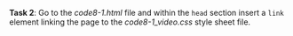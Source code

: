 **Task 2**: Go to the _code8-1.html_ file and within the `head` section insert a `link` element linking the page to the _code8-1_video.css_ style sheet file.
